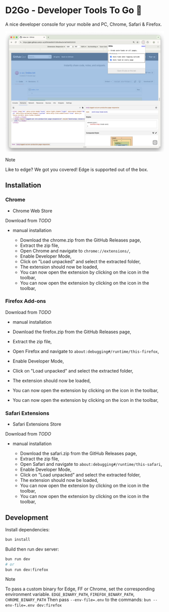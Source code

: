 # D2Go - Developer Tools To Go  💨

A nice developer console for your mobile and PC, Chrome, Safari & Firefox.

![demo](./demo.png)

> [!NOTE]
> Like to edge? We got you covered!
> Edge is supported out of the box.

## Installation

### Chrome

- Chrome Web Store

Download from _TODO_

- manual installation

  - Download the chrome.zip from the GitHub Releases page,
  - Extract the zip file,
  - Open Chrome and navigate to `chrome://extensions/`,
  - Enable Developer Mode,
  - Click on "Load unpacked" and select the extracted folder,
  - The extension should now be loaded,
  - You can now open the extension by clicking on the icon in the toolbar,
  - You can now open the extension by clicking on the icon in the toolbar,

### Firefox Add-ons

Download from _TODO_

- manual installation

- Download the firefox.zip from the GitHub Releases page,
- Extract the zip file,
- Open Firefox and navigate to `about:debugging#/runtime/this-firefox`,
- Enable Developer Mode,
- Click on "Load unpacked" and select the extracted folder,
- The extension should now be loaded,
- You can now open the extension by clicking on the icon in the toolbar,
- You can now open the extension by clicking on the icon in the toolbar,

### Safari Extensions

- Safari Extensions Store

Download from _TODO_

- manual installation

  - Download the safari.zip from the GitHub Releases page,
  - Extract the zip file,
  - Open Safari and navigate to `about:debugging#/runtime/this-safari`,
  - Enable Developer Mode,
  - Click on "Load unpacked" and select the extracted folder,
  - The extension should now be loaded,
  - You can now open the extension by clicking on the icon in the toolbar,
  - You can now open the extension by clicking on the icon in the toolbar,

## Development

Install dependencies:

```sh
bun install
```

Build then run dev server:

```sh
bun run dev
# or
bun run dev:firefox
```

> [!NOTE]
> To pass a custom binary for Edge, FF or Chrome, set the corresponding environment variable.
> `EDGE_BINARY_PATH`, `FIREFOX_BINARY_PATH`, `CHROME_BINARY_PATH`
> Then pass `--env-file=.env` to the commands: `bun --env-file=.env dev:firefox`
